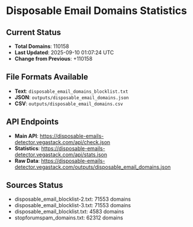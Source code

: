 # Disposable Email Domains Statistics

## Current Status
- **Total Domains**: 110158
- **Last Updated**: 2025-09-10 01:07:24 UTC
- **Change from Previous**: +110158

## File Formats Available
- **Text**: `disposable_email_domains_blocklist.txt`
- **JSON**: `outputs/disposable_email_domains.json`
- **CSV**: `outputs/disposable_email_domains.csv`

## API Endpoints
- **Main API**: https://disposable-emails-detector.vegastack.com/api/check.json
- **Statistics**: https://disposable-emails-detector.vegastack.com/api/stats.json
- **Raw Data**: https://disposable-emails-detector.vegastack.com/outputs/disposable_email_domains.json

## Sources Status
- disposable_email_blocklist-2.txt: 71553 domains
- disposable_email_blocklist-3.txt: 71553 domains
- disposable_email_blocklist.txt: 4583 domains
- stopforumspam_domains.txt: 62312 domains

